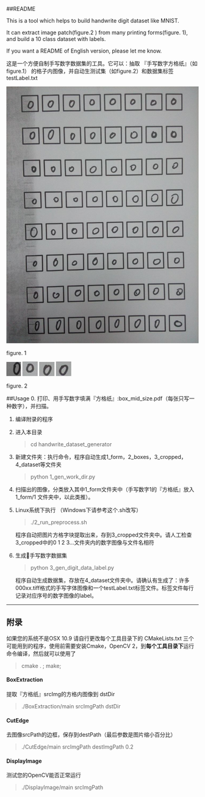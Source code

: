 ##README

This is a tool which helps to build handwrite digit dataset like MNIST.

It can extract image patch(figure.2 ) from many printing forms(figure. 1), and build a 10 class dataset with labels.

If you want a README of English version, please let me know.

这是一个方便自制手写数字数据集的工具。它可以：抽取 『手写数字方格纸』（如figure.1） 的格子内图像，并自动生测试集（如figure.2）和数据集标签 testLabel.txt
  
![example OCR](./1_form/0/wifi0s0-128194561IMG_20140529_204434.jpg)

figure. 1

![example OCR](./img/0001.png)
![example OCR](./img/0002.png)
![example OCR](./img/0003.png)
![example OCR](./img/0004.png)

figure. 2

##Usage
0. 打印、用手写数字填满『方格纸』:box_mid_size.pdf（每张只写一种数字），并扫描。


1. 编译附录的程序    
 
2. 进入本目录   
	>cd handwrite_dataset_generator

3. 新建文件夹：执行命令，程序自动生成1_form，2_boxes，3_cropped，4_dataset等文件夹
	>python 1_gen_work_dir.py

4. 扫描出的图像，分类放入其中1_form文件夹中（手写数字1的『方格纸』放入 1_form/1 文件夹中，以此类推）。

5. Linux系统下执行  （Windows下请参考这个.sh改写）
	>./2_run_preprocess.sh   
  
	程序自动把图片方格字块提取出来，存到3_cropped文件夹中。请人工检查3_cropped中的0 1 2 3...文件夹内的数字图像与文件名相符

6. 生成手写数字数据集  
	> python 3_gen_digit_data_label.py
	
	程序自动生成数据集，存放在4_dataset文件夹中。请确认有生成了：许多000xx.tiff格式的手写字体图像和一个testLabel.txt标签文件。标签文件每行记录对应序号的数字图像的label。

  ---
## 附录


如果您的系统不是OSX 10.9 请自行更改每个工具目录下的 CMakeLists.txt
三个可能用到的程序，使用前需要安装Cmake，OpenCV 2，到**每个工具目录下**运行命令编译，然后就可以使用了

> cmake . ; make;

####  BoxExtraction   

提取『方格纸』srcImg的方格内图像到 dstDir  
> ./BoxExtraction/main srcImgPath dstDir


#### CutEdge 

去图像srcPath的边框，保存到destPath（最后参数是图片缩小百分比）
> ./CutEdge/main srcImgPath destImgPath 0.2
	 
#### DisplayImage
测试您的OpenCV能否正常运行
> ./DisplayImage/main srcImgPath